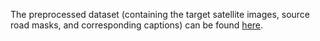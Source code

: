 The preprocessed dataset (containing the target satellite images, source road masks, and corresponding captions) can be found [here](https://drive.google.com/drive/folders/1JuXzj9DFq6QQ0tdVzaNJolsrPuDdXwz7?usp=sharing).

